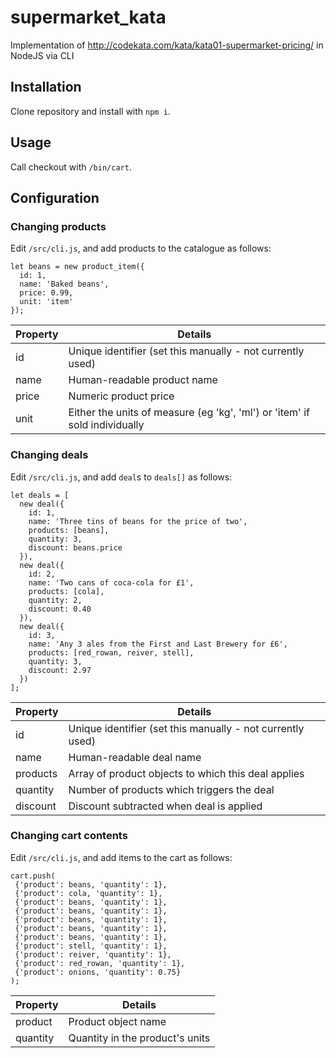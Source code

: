 # supermarket_kata
Implementation of http://codekata.com/kata/kata01-supermarket-pricing/ in NodeJS via CLI

## Installation
Clone repository and install with `npm i`.

## Usage
Call checkout with `/bin/cart`.

## Configuration

### Changing products
Edit `/src/cli.js`, and add products to the catalogue as follows:

```
let beans = new product_item({
  id: 1, 
  name: 'Baked beans', 
  price: 0.99,
  unit: 'item'
});
```

| Property | Details |
|----------|---------|
| id | Unique identifier (set this manually - not currently used) |
| name | Human-readable product name |
| price | Numeric product price |
| unit | Either the units of measure (eg 'kg', 'ml') or 'item' if sold individually |

### Changing deals
Edit `/src/cli.js`, and add `deal`s to `deals[]` as follows:

```
let deals = [
  new deal({
    id: 1,
    name: 'Three tins of beans for the price of two', 
    products: [beans],
    quantity: 3,
    discount: beans.price
  }),
  new deal({
    id: 2,
    name: 'Two cans of coca-cola for £1', 
    products: [cola],
    quantity: 2,
    discount: 0.40
  }),
  new deal({
    id: 3,
    name: 'Any 3 ales from the First and Last Brewery for £6', 
    products: [red_rowan, reiver, stell],
    quantity: 3,
    discount: 2.97
  })
];
```

| Property | Details |
|----------|---------|
| id | Unique identifier (set this manually - not currently used) |
| name | Human-readable deal name |
| products | Array of product objects to which this deal applies |
| quantity | Number of products which triggers the deal |
| discount | Discount subtracted when deal is applied |

### Changing cart contents
Edit `/src/cli.js`, and add items to the cart as follows:

```
cart.push(
 {'product': beans, 'quantity': 1},
 {'product': cola, 'quantity': 1},
 {'product': beans, 'quantity': 1},
 {'product': beans, 'quantity': 1},
 {'product': beans, 'quantity': 1},
 {'product': beans, 'quantity': 1},
 {'product': beans, 'quantity': 1},
 {'product': stell, 'quantity': 1},
 {'product': reiver, 'quantity': 1},
 {'product': red_rowan, 'quantity': 1},
 {'product': onions, 'quantity': 0.75}
);
```

| Property | Details |
|----------|---------|
| product | Product object name |
| quantity | Quantity in the product's units |
